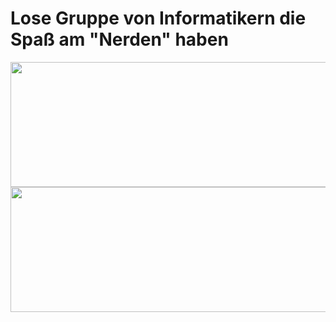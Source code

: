 # Lose Gruppe von Informatikern die Spaß am "Nerden" haben

<center><img src="https://media.tenor.com/pCvKzv6CMh4AAAAM/joel-rotate.gif" width="950" height="200"></center>
<center><img src="https://media1.tenor.com/m/lJO_Hgw_-jIAAAAC/orange-cat-gets-flung-and-explodes-orange-cat.gif" width="950" height="200"></center>
